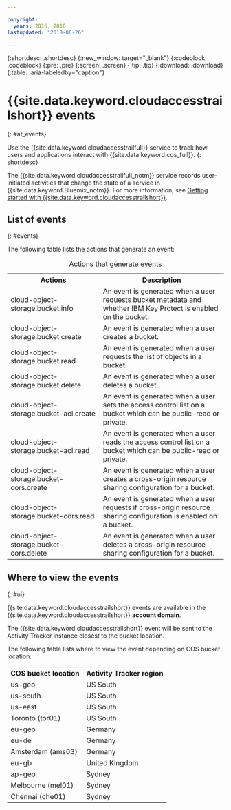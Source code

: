 ```yaml
---

copyright:
  years: 2016, 2018
lastupdated: "2018-06-26"

---
```


{:shortdesc: .shortdesc}
{:new_window: target="_blank"}
{:codeblock: .codeblock}
{:pre: .pre}
{:screen: .screen}
{:tip: .tip}
{:download: .download}
{:table: .aria-labeledby="caption"}


# {{site.data.keyword.cloudaccesstrailshort}} events
{: #at_events}

Use the {{site.data.keyword.cloudaccesstrailfull}} service to track how users and applications interact with {{site.data.keyword.cos_full}}.
{: shortdesc}

The {{site.data.keyword.cloudaccesstrailfull_notm}} service records user-initiated activities that change the state of a service in {{site.data.keyword.Bluemix_notm}}. For more information, see [Getting started with {{site.data.keyword.cloudaccesstrailshort}}](/docs/services/cloud-activity-tracker/index.html#getting-started-with-cla).



## List of events
{: #events}

The following table lists the actions that generate an event:

<table>
  <caption>Actions that generate events</caption>
  <tr>
    <th>Actions</th>
	  <th>Description</th>
  <tr>
  <tr>
    <td>cloud-object-storage.bucket.info</td>
	  <td>An event is generated when a user requests bucket metadata and whether IBM Key Protect is enabled on the bucket.</td>
  </tr>
  <tr>
    <td>cloud-object-storage.bucket.create</td>
	  <td>An event is generated when a user creates a bucket.</td>
  </tr>
  <tr>
    <td>cloud-object-storage.bucket.read</td>
	  <td>An event is generated when a user requests the list of objects in a bucket.</td>
  </tr>
  <tr>
    <td>cloud-object-storage.bucket.delete</td>
	  <td>An event is generated when a user deletes a bucket.</td>
  </tr>
  <tr>
    <td>cloud-object-storage.bucket-acl.create</td>
	  <td>An event is generated when a user sets the access control list on a bucket which can be public-read or private.</td>
  </tr>
  <tr>
    <td>cloud-object-storage.bucket-acl.read</td>
	  <td>An event is generated when a user reads the access control list on a bucket which can be public-read or private.</td>
  </tr>
  <tr>
    <td>cloud-object-storage.bucket-cors.create</td>
	  <td>An event is generated when a user creates a cross-origin resource sharing configuration for a bucket.</td>
  </tr>
  <tr>
    <td>cloud-object-storage.bucket-cors.read</td>
	  <td>An event is generated when a user requests if cross-origin resource sharing configuration is enabled on a bucket.</td>
  </tr>
  <tr>
    <td>cloud-object-storage.bucket-cors.delete</td>
	  <td>An event is generated when a user deletes a cross-origin resource sharing configuration for a bucket.</td>
  </tr>
</table>



## Where to view the events
{: #ui}

{{site.data.keyword.cloudaccesstrailshort}} events are available in the {{site.data.keyword.cloudaccesstrailshort}} **account domain**.

The {{site.data.keyword.cloudaccesstrailshort}} event will be sent to the Activity Tracker instance closest to the bucket location.

The following table lists where to view the event depending on COS bucket location:

<table>
  <tr>
    <th>COS bucket location</th>
	  <th>Activity Tracker region</th>
  <tr>
  <tr>
    <td>us-geo</td>
	  <td>US South</td>
  </tr>
  <tr>
    <td>us-south</td>
    <td>US South</td>
  </tr>
  <tr>
    <td>us-east</td>
    <td>US South</td>
  </tr>
  <tr>
    <td>Toronto (tor01)</td>
    <td>US South</td>
  </tr>
  <tr>
    <td>eu-geo</td>
    <td>Germany</td>
  </tr>
  <tr>
    <td>eu-de</td>
    <td>Germany</td>
  </tr>
  <tr>
    <td>Amsterdam (ams03)</td>
    <td>Germany</td>
  </tr>
  <tr>
    <td>eu-gb</td>
    <td>United Kingdom</td>
  </tr>
  <tr>
    <td>ap-geo</td>
    <td>Sydney</td>
  </tr>
  <tr>
    <td>Melbourne (mel01)</td>
    <td>Sydney</td>
  </tr>
  <tr>
    <td>Chennai (che01)</td>
    <td>Sydney</td>
  </tr>
</table>
